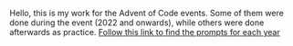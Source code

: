 Hello, this is my work for the Advent of Code events.
Some of them were done during the event (2022 and onwards), while others were done afterwards as practice.
[Follow this link to find the prompts for each year](https://adventofcode.com/events)
